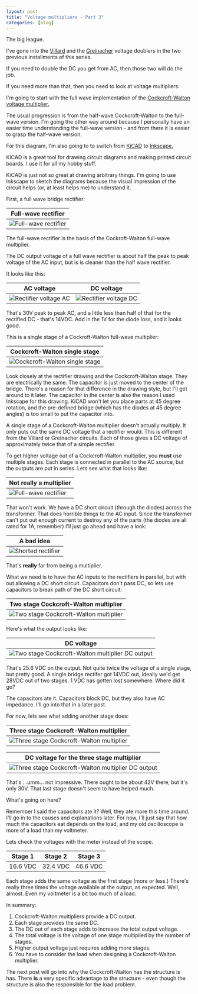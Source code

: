 ```yaml
---
layout: post
title: "Voltage multipliers - Part 3"
categories: [blog]
--- 
```


The big league.

I've gone into the [Villard](diode-capacitors-volts-pt1) and the [Greinacher](diode-capacitors-volts-pt2) voltage doublers in the two previous installments of this series.

If you need to double the DC you get from AC, then those two will do the job.

If you need more than that, then you need to look at voltage multipliers.

I'm going to start with the full wave implementation of the [Cockcroft-Walton voltage multiplier.](https://en.wikipedia.org/wiki/Cockcroft%E2%80%93Walton_generator)

The usual progression is from the half-wave Cockcroft-Walton to the full-wave version.  I'm going the other way around because I personally have an easier time understanding the full-wave version - and from there it is easier to grasp the half-wave version.

For this diagram, I'm also going to to switch from [KiCAD](http://kicad-pcb.org/) to [Inkscape.](https://inkscape.org/)  

KiCAD is a great tool for drawing circuit diagrams and making printed circuit boards.  I use it for all my hobby stuff.

KiCAD is just not so great at drawing arbitrary things.  I'm going to use Inkscape to sketch the diagrams because the visual impression of the circuit helps (or, at least helps me) to understand it.


First, a full wave bridge rectifier:

|Full-wave rectifier|
|-------------------|
|![Full-wave rectifier](/assets/voltage_multiplier/fullwaverectifier.png)|

The full-wave rectifier is the basis of the Cockroft-Walton full-wave multiplier.

The DC output voltage of a full wave rectifier is about half the peak to peak voltage of the AC input, but is is cleaner than the half wave rectifier.

It looks like this:

|AC voltage|DC voltage|
|----------|----------|
|![Rectifier voltage AC](/assets/voltage_multiplier/fullwaverectifier_AC.png)|![Rectifier voltage DC](/assets/voltage_multiplier/fullwaverectifier_DC.png)|

That's 30V peak to peak AC, and a little less than half of that for the rectified DC - that's 14VDC.  Add in the 1V for the diode loss, and it looks good.

This is a single stage of a Cockroft-Walton full-wave multiplier:

|Cockcroft-Walton single stage|
|-------------------|
|![Cockcroft-Walton single stage](/assets/voltage_multiplier/cockcroftwalton1.png)|

Look closely at the rectifier drawing and the Cockcroft-Walton stage.  They are electrically the same.  The capacitor is just moved to the center of the bridge.  There's a reason for that difference in the drawing style, but I'll get around to it later.  The capacitor in the center is also the reason I used Inkscape for this drawing.  KiCAD won't let you place parts at 45 degree rotation, and the pre-defined bridge (which has the diodes at 45 degree angles) is too small to put the capacitor into.

A single stage of a Cockcroft-Walton multiplier doesn't actually multiply.  It only puts out the same DC voltage that a rectifier would.  This is different from the Villard or Greinacher circuits.  Each of those gives a DC voltage of approximately twice that of a simple rectifier.

To get higher voltage out of a Cockcroft-Walton multiplier, you **must** use multiple stages.  Each stage is connected in parallel to the AC source, but the outputs are put in series.  Lets see what that looks like:

|Not really a multiplier|
|-----------------------|
|![Full-wave rectifier](/assets/voltage_multiplier/notamultiplier.png)|

That won't work.  We have a DC short circuit (through the diodes) across the transformer.  That does horrible things to the AC input.  Since the transformer can't put out enough current to destroy any of the parts (the diodes are all rated for 1A, remember) I'll just go ahead and have a look:

|A bad idea|
|-----------------------|
|![Shorted rectifier](/assets/voltage_multiplier/badidea.png)|

That's **really** far from being a multiplier.

What we need is to have the AC inputs to the rectifiers in parallel, but with out allowing a DC short circuit.  Capacitors don't pass DC, so lets use capacitors to break path of the DC short circuit:

|Two stage Cockcroft-Walton multiplier|
|-------------------------------------|
|![Two stage Cockcroft-Walton multiplier](/assets/voltage_multiplier/cockcroftwalton2.png)|

Here's what the output looks like:

|DC voltage|
|----------|
|![Two stage Cockcroft-Walton multiplier DC output](/assets/voltage_multiplier/cockcroftwalton2_DC.png)|

That's 25.6 VDC on the output.  Not quite twice the voltage of a single stage, but pretty good.  A single bridge rectifer got 14VDC out, ideally we'd get 28VDC out of two stages.  1 VDC has gotten lost somewhere.  Where did it go?

The capacitors ate it.  Capacitors block DC, but they also have AC impedance.  I'll go into that in a later post.

For now, lets see what adding another stage does:

|Three stage Cockcroft-Walton multiplier|
|-------------------------------------|
|![Three stage Cockcroft-Walton multiplier](/assets/voltage_multiplier/cockcroftwalton3.png)|

|DC voltage for the three stage multiplier|
|----------|
|![Three stage Cockcroft-Walton multiplier DC output](/assets/voltage_multiplier/cockcroftwalton3_DC.png)|

That's ...umm... not impressive.  There ought to be about 42V there, but it's only 30V.  That last stage doesn't seem to have helped much.

What's going on here?

Remember I said the capacitors ate it?  Well, they ate more this time around.  I'll go in to the causes and explanations later.  For now, I'll just say that how much the capacitors eat depends on the load, and my old oscilloscope is more of a load than my voltmeter.

Lets check the voltages with the meter instead of the scope.

|Stage 1|Stage 2|Stage 3|
|-------|-------|-------|
|16.6 VDC|32.4 VDC|46.6 VDC|

Each stage adds the same voltage as the first stage (more or less.)  There's really three times the voltage available at the output, as expected. Well, almost.  Even my voltmeter is a bit too much of a load.

In summary:

1.  Cockcroft-Walton multipliers provide a DC output.
2.  Each stage provides the same DC.
3.  The DC out of each stage adds to increase the total output voltage.
4.  The total voltage is the voltage of one stage multiplied by the number of stages.
5.  Higher output voltage just requires adding more stages. 
6.  You have to consider the load when designing a Cockcroft-Walton multiplier.

The next post will go into why the Cockcroft-Walton has the structure is has.  There **is** a very specific advantage to the structure - even though the structure is also the responsible for the load problem.
